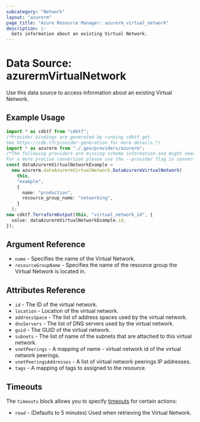 ```yaml
---
subcategory: "Network"
layout: "azurerm"
page_title: "Azure Resource Manager: azurerm_virtual_network"
description: |-
  Gets information about an existing Virtual Network.
---
```


# Data Source: azurermVirtualNetwork

Use this data source to access information about an existing Virtual Network.

## Example Usage

```typescript
import * as cdktf from "cdktf";
/*Provider bindings are generated by running cdktf get.
See https://cdk.tf/provider-generation for more details.*/
import * as azurerm from "./.gen/providers/azurerm";
/*The following providers are missing schema information and might need manual adjustments to synthesize correctly: azurerm.
For a more precise conversion please use the --provider flag in convert.*/
const dataAzurermVirtualNetworkExample =
  new azurerm.dataAzurermVirtualNetwork.DataAzurermVirtualNetwork(
    this,
    "example",
    {
      name: "production",
      resource_group_name: "networking",
    }
  );
new cdktf.TerraformOutput(this, "virtual_network_id", {
  value: dataAzurermVirtualNetworkExample.id,
});

```

## Argument Reference

* `name` - Specifies the name of the Virtual Network.
* `resourceGroupName` - Specifies the name of the resource group the Virtual Network is located in.

## Attributes Reference

* `id` - The ID of the virtual network.
* `location` - Location of the virtual network.
* `addressSpace` - The list of address spaces used by the virtual network.
* `dnsServers` - The list of DNS servers used by the virtual network.
* `guid` - The GUID of the virtual network.
* `subnets` - The list of name of the subnets that are attached to this virtual network.
* `vnetPeerings` - A mapping of name - virtual network id of the virtual network peerings.
* `vnetPeeringsAddresses` - A list of virtual network peerings IP addresses.
* `tags` - A mapping of tags to assigned to the resource.

## Timeouts

The `timeouts` block allows you to specify [timeouts](https://www.terraform.io/language/resources/syntax#operation-timeouts) for certain actions:

* `read` - (Defaults to 5 minutes) Used when retrieving the Virtual Network.
